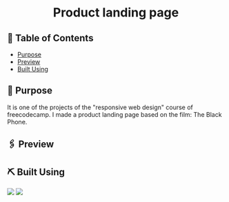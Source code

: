 <h1 align="center">Product landing page</h1>
 
## 📝 Table of Contents
- [Purpose](#purpose)
- [Preview](#preview)
- [Built Using](#built_using)

## 🧐 Purpose <a name = "purpose"></a>
It is one of the projects of the "responsive web design" course of freecodecamp. I made a product landing page based on the film: The Black Phone. 

## 🖇 Preview <a name="preview"></a>

## ⛏️ Built Using <a name = "built_using"></a>
[<img src="https://img.shields.io/badge/html-e34c26?style=for-the-badge&logo=html&logoColor=FFFFFF" />](https://es.wikipedia.org/wiki/HTML)
[<img src="https://img.shields.io/badge/css-264de4?style=for-the-badge&logo=css&logoColor=FFFFFF" />](https://es.wikipedia.org/wiki/CSS)
